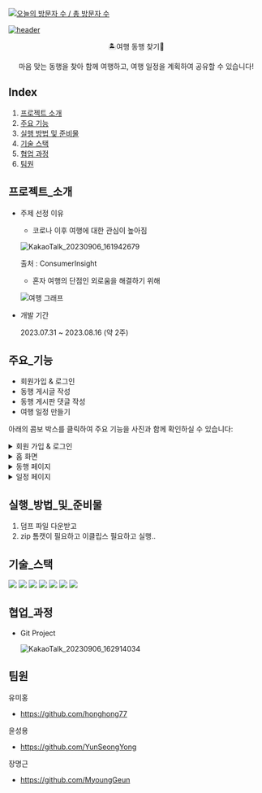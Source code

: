 [![오늘의 방문자 수 / 총 방문자 수](https://hits.seeyoufarm.com/api/count/incr/badge.svg?url=https%3A%2F%2Fgithub.com%2FYunSeongYong%2FTravelAndFindPartners%2Fblob%2Fmain%2FREADME.md&count_bg=%2379C83D&title_bg=%23555555&icon=&icon_color=%23E7E7E7&title=오늘의%20방문자%20수%20%2F%20총%20방문자%20수&edge_flat=false)](https://hits.seeyoufarm.com)



[![header](https://capsule-render.vercel.app/api?type=waving&color=auto&height=200&text=여행%20동행%20프로젝트)](https://capsule-render.vercel.app/api?type=waving&color=auto&height=200&text=여행%20동행%20프로젝트)


<p align='center'> 🏝️여행 동행 찾기👬
<p align='center'> 마음 맞는 동행을 찾아 함께 여행하고, 여행 일정을 계획하여 공유할 수 있습니다!




## Index

1. [프로젝트 소개](#프로젝트_소개)
2. [주요 기능](#주요_기능)
3. [실행 방법 및 준비물](#실행_방법_및_준비물)
4. [기술 스택](#기술_스택)
5. [협업 과정](#협업_과정)
6. [팀원](#팀원)


## 프로젝트_소개
- 주제 선정 이유
  
  - 코로나 이후 여행에 대한 관심이 높아짐
  
  ![KakaoTalk_20230906_161942679](https://github.com/honghong77/TravelAndFindPartners/assets/134483747/9126dc66-5cf8-4239-a3d0-3a7916ad25ba)

  출처 : ConsumerInsight

  - 혼자 여행의 단점인 외로움을 해결하기 위해
  
  ![여행 그래프](https://github.com/honghong77/TravelAndFindPartners/assets/134483747/54e83306-798d-4b0e-a445-d42f40175443)

  
- 개발 기간

  2023.07.31 ~ 2023.08.16 (약 2주)




## 주요_기능
- 회원가입 & 로그인
- 동행 게시글 작성
- 동행 게시판 댓글 작성
- 여행 일정 만들기

아래의 콤보 박스를 클릭하여 주요 기능을 사진과 함께 확인하실 수 있습니다:
<details>
<summary>회원 가입 & 로그인</summary>

<br>![image](https://github.com/YunSeongYong/TravelAndFindPartners/assets/134483484/bcdf111c-ad4e-49e9-8160-7668ed70d725)
<br>로그인 화면입니다
<br>아이디와 비밀번호를 입력하여 로그인할 수 있습니다

<br>![image](https://github.com/YunSeongYong/TravelAndFindPartners/assets/134483484/37d0c3ae-290b-46dd-9700-bfb68fd55f58)
<br>회원가입 화면입니다
<br>해당 내용을 기입하여 회원가입을 할 수 있습니다

<br>![image](https://github.com/YunSeongYong/TravelAndFindPartners/assets/134483484/95f4033b-3c53-4f02-9496-1a7469af916d)
<br>관심사와 성향을 선택하는 화면입니다
<br>자신의 성향과 맞는 동행자를 찾는데 도움을 줄 수 있습니다

<br>![image](https://github.com/YunSeongYong/TravelAndFindPartners/assets/134483484/0f8174be-33d7-48c8-9a72-09c2d789a180)
<br>프로필을 선택하는 화면입니다
<br>자신을 대표하는 사진을 설정하며 사진이 없다면 기본 프로필을 선택하여 사용할 수 있습니다
</details>


<details>
<summary>홈 화면</summary>

<br>![image](https://github.com/YunSeongYong/TravelAndFindPartners/assets/134483484/013af381-54c9-4ec9-b199-12547e9d0149)
![image](https://github.com/YunSeongYong/TravelAndFindPartners/assets/134483484/2fe44bee-be73-488b-8aae-8f7c8a951a30)
<br>홈 화면입니다
<br>왼쪽 헤더의 버튼을 클릭하여 일정, 동행 페이지로 이동할 수 있으며 작성하기 버튼을 클릭하여 일정, 동행 게시글을 작성할 수 있습니다
<br>배너를 클릭하면 해당 축제 홈페이지로 이동할 수 있습니다
<br>일정 페이지와 동행 페이지의 일부를 확인할 수 있으며 더보기 링크를 클릭하면 해당 페이지로 이동 가능합니다
</details>


<details>
<summary>동행 페이지</summary>

<br>![image](https://github.com/YunSeongYong/TravelAndFindPartners/assets/134483484/f5e36e4b-f579-443b-85bd-8a3cb88b9cb4)
![image](https://github.com/YunSeongYong/TravelAndFindPartners/assets/134483484/07782da1-555d-4aec-b71a-ce39c864098c)
<br>동행 페이지 화면입니다 
<br>다른 사람들이 작성한 여행 동행을 구하는 글을 확인할 수 있습니다
<br>검색 기능을 이용하여 원하는 게시물을 확인할 수 있습니다
<br>필터 기능을 이용하여 자신의 성향과 맞는 사람들의 게시물을 확인할 수 있습니다

<br>![image](https://github.com/YunSeongYong/TravelAndFindPartners/assets/134483484/3a15d6b5-275f-4097-96c1-1a455669662e)
![image](https://github.com/YunSeongYong/TravelAndFindPartners/assets/134483484/7df52acd-2e19-414a-9a4a-6b827eb9391c)
<br>사용자가 작성한 동행 게시글입니다
<br>게시물의 내용을 확인할 수 있으며 댓글을 달아서 소통할 수 있습니다

<br>![image](https://github.com/YunSeongYong/TravelAndFindPartners/assets/134483484/e490cf69-0187-4fd9-a6e1-1da87032e21a)
![image](https://github.com/YunSeongYong/TravelAndFindPartners/assets/134483484/45018065-ef17-4ef7-9b6e-9af0d2cad7d8)
<br>동행 작성하기 화면입니다
<br>지역, 모집 인원 수, 여행 날짜, 성향, 내용을 작성하여 동행자를 구할 수 있습니다
</details>


<details>
<summary>일정 페이지</summary>

<br>![image](https://github.com/YunSeongYong/TravelAndFindPartners/assets/134483484/f516e388-c6d3-46e8-8904-3d77d3869a23)
![image](https://github.com/YunSeongYong/TravelAndFindPartners/assets/134483484/cd48bc9d-3755-4c25-9fe4-1f8c1310bb18)
<br>일정 페이지 화면입니다 
<br>다른 사람들이 작성한 여행 일정을 확인할 수 있습니다
<br>검색 기능을 이용하여 원하는 게시물을 확인할 수 있습니다
<br>필터 기능을 이용하여 원하는 날짜와 지역만 검색할 수 있습니다
<br>각 게시물의 일정을 간략히 볼 수 있으며 자세한 일정도 확인할 수 있습니다

<br>![image](https://github.com/YunSeongYong/TravelAndFindPartners/assets/134483484/d7191612-7e82-4ace-b751-46a87054765c)
<br>동행 게시글을 작성하는 화면입니다
<br>지역과 날짜가 기본적으로 표시되며 여행 날짜 별로 장소와 메모를 추가할 수 있습니다
<br> 장소 추가 버튼을 누르면 구체적인 장소를 선택할 수 있는 페이지로 이동합니다

<br>![image](https://github.com/YunSeongYong/TravelAndFindPartners/assets/134483484/5ea2417c-6708-4477-afef-ea253e361f1d)
![image](https://github.com/YunSeongYong/TravelAndFindPartners/assets/134483484/0c30f025-dc1e-40ec-85d2-690611d85f80)
<br>구체적인 장소를 정하는 화면입니다
<br>직접 지도에서 장소를 찍거나, 주소를 검색하거나, 지역을 선택하여 장소를 추천 받아서 여행지를 선택할 수 있습니다
<br>결정 완료 버튼을 누르면 이전 페이지로 이동하게 되며 사용자가 작성한 장소가 표시됩니다

<br>![image](https://github.com/YunSeongYong/TravelAndFindPartners/assets/134483484/c69f069c-d93c-45d8-a8f3-33b5d2bf12d0)
<br>사용자가 작성한 장소가 표시된 화면입니다
<br>지도에 관광지 위치가 표시가 되며 경로 및 거리를 확인할 수 있습니다
<br>여행지 글자를 드래그 하여 여행지 순서를 변경할 수도 있습니다

</details>

## 실행_방법_및_준비물
1. 덤프 파일 다운받고
2. zip
톰캣이 필요하고
이클립스 필요하고
실행..




## 기술_스택
  <img src="https://img.shields.io/badge/java-007396?style=for-the-badge&logo=java&logoColor=white"> <img src="https://img.shields.io/badge/html5-E34F26?style=for-the-badge&logo=html5&logoColor=white">  <img src="https://img.shields.io/badge/css-1572B6?style=for-the-badge&logo=css3&logoColor=white"> <img src="https://img.shields.io/badge/javascript-F7DF1E?style=for-the-badge&logo=javascript&logoColor=black">   <img src="https://img.shields.io/badge/mysql-4479A1?style=for-the-badge&logo=mysql&logoColor=white">    <img src="https://img.shields.io/badge/github-181717?style=for-the-badge&logo=github&logoColor=white"> <img src="https://img.shields.io/badge/git-F05032?style=for-the-badge&logo=git&logoColor=white">




## 협업_과정
- Git Project
  
  ![KakaoTalk_20230906_162914034](https://github.com/honghong77/TravelAndFindPartners/assets/134483747/02be8ec7-2e95-4c40-a4c6-22b287ac1410)




## 팀원
유미홍
- https://github.com/honghong77

윤성용
- https://github.com/YunSeongYong

장명근
- https://github.com/MyoungGeun


